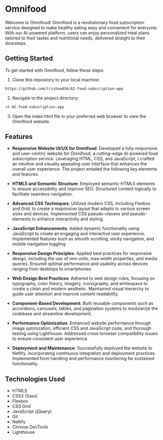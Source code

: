 # Omnifood

Welcome to Omnifood! Omnifood is a revolutionary food subscription service designed to make healthy eating easy and convenient for everyone. With our AI-powered platform, users can enjoy personalized meal plans tailored to their tastes and nutritional needs, delivered straight to their doorsteps.

## Getting Started

To get started with Omnifood, follow these steps:

1. Clone this repository to your local machine:

  ```bash
  https://github.com/trishna456/AI-food-subscription-app
  ```

2. Navigate to the project directory:
  ```bash
  cd AI-food-subscription-app
  ```

3. Open the index.html file in your preferred web browser to view the Omnifood website.

## Features

- **Responsive Website UI/UX for Omnifood**: Developed a fully responsive and user-centric website for Omnifood, a cutting-edge AI-powered food subscription service. Leveraging HTML, CSS, and JavaScript, I crafted an intuitive and visually appealing user interface that enhances the overall user experience. The project entailed the following key elements and features:

- **HTML5 and Semantic Structure**: Employed semantic HTML5 elements to ensure accessibility and improve SEO. Structured content logically to facilitate seamless navigation.

- **Advanced CSS Techniques**: Utilized modern CSS, including Flexbox and Grid, to create a responsive layout that adapts to various screen sizes and devices. Implemented CSS pseudo-classes and pseudo-elements to enhance interactivity and styling.

- **JavaScript Enhancements**: Added dynamic functionality using JavaScript to create an engaging and interactive user experience. Implemented features such as smooth scrolling, sticky navigation, and mobile navigation toggling.

- **Responsive Design Principles**: Applied best practices for responsive design, including the use of rem units, max-width properties, and media queries. Ensured optimal performance and usability across devices ranging from desktops to smartphones.

- **Web Design Best Practices**: Adhered to web design rules, focusing on typography, color theory, imagery, iconography, and whitespace to create a clean and modern aesthetic. Maintained visual hierarchy to guide user attention and improve content readability.

- **Component-Based Development**: Built reusable components such as accordions, carousels, tables, and pagination systems to modularize the codebase and streamline development.

- **Performance Optimization**: Enhanced website performance through image optimization, efficient CSS and JavaScript code, and thorough testing using Lighthouse. Addressed cross-browser compatibility issues to ensure consistent user experience.

- **Deployment and Maintenance**: Successfully deployed the website to Netlify, incorporating continuous integration and deployment practices. Implemented form handling and performance monitoring for sustained functionality.


## Technologies Used

- HTML5
- CSS3 (Sass)
- Flexbox
- CSS Grid
- JavaScript (jQuery)
- Git
- Netlify
- Chrome DevTools
- Lighthouse
